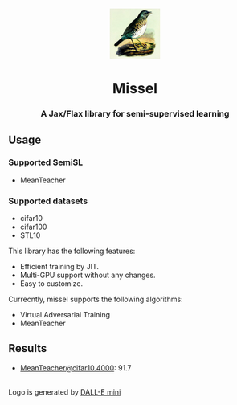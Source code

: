 <p align="center">
    <br>
    <img src="./figures/logo.png" height="100" width="100"/>
    <br>
</p>

<h1 align="center">Missel</h1>
<h3 align="center">A Jax/Flax library for semi-supervised learning</h3>

## Usage

### Supported SemiSL
- MeanTeacher

### Supported datasets

- cifar10
- cifar100
- STL10

This library has the following features:

- Efficient training by JIT.
- Multi-GPU support without any changes.
- Easy to customize.

Currecntly, missel supports the following algorithms:
- Virtual Adversarial Training
- MeanTeacher

## Results

- MeanTeacher@cifar10.4000: 91.7

<br>

<footer>
Logo is generated by <a target="_blank" href="https://huggingface.co/spaces/dalle-mini/dalle-mini">DALL-E mini</a>
</footer>